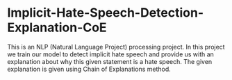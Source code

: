 # Implicit-Hate-Speech-Detection-Explanation-CoE

This is an NLP (Natural Language Project) processing project. In this project we train our model to detect implicit hate speech and provide us with an explanation about why this given statement is a hate speech. The given explanation is given using Chain of Explanations method.
